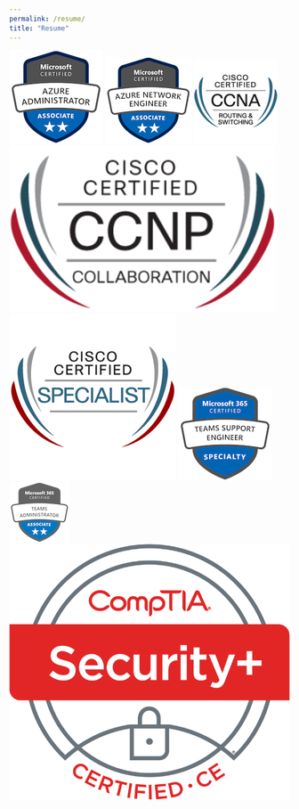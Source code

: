 ```yaml
---
permalink: /resume/
title: "Resume"
---
```


<img src="/assets/images/resume-badge-azure-admin.png">
<img src="/assets/images/resume-badge-azure-networking.png">
<img src="/assets/images/resume-badge-ccna.jpg">
<img src="/assets/images/resume-badge-ccnp-collab.png">
<img src="/assets/images/resume-badge-Enterprise Core.jpg">
<img src="/assets/images/resume-badge-teams-support.png">
<img src="/assets/images/resume-badge-teams.png">
<img src="/assets/images/resume-badge-securityplus.png">


